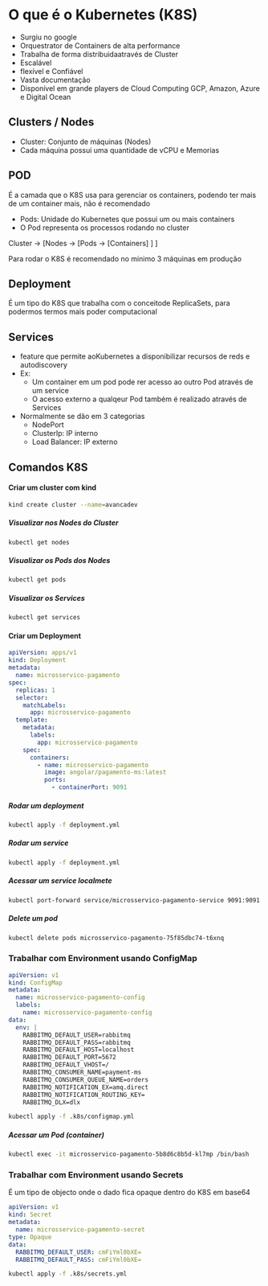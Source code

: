 # O que é o Kubernetes (K8S)
* Surgiu no google
* Orquestrator de Containers de alta performance
* Trabalha de forma distribuidaatravés de Cluster
* Escalável
* flexível e Confiável
* Vasta documentação
* Disponível em grande players de Cloud Computing GCP, Amazon, Azure e Digital Ocean

## Clusters / Nodes
* Cluster: Conjunto de máquinas (Nodes)
* Cada máquina possui uma quantidade de vCPU e Memorias

## POD
É a camada que o K8S usa para gerenciar os containers, podendo ter mais de um container mais, não é recomendado
* Pods: Unidade do Kubernetes que possui um ou mais containers
* O Pod representa os processos rodando no cluster

Cluster -> [Nodes -> [Pods -> [Containers] ] ]

Para rodar o K8S é recomendado no minimo 3 máquinas em produção

## Deployment
É um tipo do K8S que trabalha com o conceitode ReplicaSets, para podermos termos mais poder computacional

## Services
* feature que permite aoKubernetes a disponibilizar recursos de reds e autodiscovery
* Ex:
  * Um container em um pod pode rer acesso ao outro Pod através de um service
  * O acesso externo a qualqeur Pod também é realizado através de Services
* Normalmente se dão em 3 categorias
  * NodePort
  * ClusterIp: IP interno
  * Load Balancer: IP externo

## Comandos K8S
#### Criar um cluster com kind
```bash
kind create cluster --name=avancadev
```

##### Visualizar nos Nodes do Cluster
``` bash
kubectl get nodes
```

##### Visualizar os Pods dos Nodes
```bash
kubectl get pods
```

##### Visualizar os Services
```bash
kubectl get services
```

#### Criar um Deployment
```yaml
apiVersion: apps/v1
kind: Deployment
metadata:
  name: microsservico-pagamento
spec:
  replicas: 1
  selector:
    matchLabels:
      app: microsservico-pagamento
  template:
    metadata:
      labels:
        app: microsservico-pagamento
    spec:
      containers:
        - name: microsservico-pagamento
          image: angolar/pagamento-ms:latest
          ports:
            - containerPort: 9091
```

##### Rodar um deployment
```bash
kubectl apply -f deployment.yml
```

##### Rodar um service
```bash
kubectl apply -f deployment.yml
```

##### Acessar um service localmete
```bash
kubectl port-forward service/microsservico-pagamento-service 9091:9091
```

##### Delete um pod
```bash
kubectl delete pods microsservico-pagamento-75f85dbc74-t6xnq
```

### Trabalhar com Environment usando ConfigMap
```yml
apiVersion: v1
kind: ConfigMap
metadata:
  name: microsservico-pagamento-config
  labels:
    name: microsservico-pagamento-config
data:
  env: |
    RABBITMQ_DEFAULT_USER=rabbitmq
    RABBITMQ_DEFAULT_PASS=rabbitmq
    RABBITMQ_DEFAULT_HOST=localhost
    RABBITMQ_DEFAULT_PORT=5672
    RABBITMQ_DEFAULT_VHOST=/
    RABBITMQ_CONSUMER_NAME=payment-ms
    RABBITMQ_CONSUMER_QUEUE_NAME=orders
    RABBITMQ_NOTIFICATION_EX=amq.direct
    RABBITMQ_NOTIFICATION_ROUTING_KEY=
    RABBITMQ_DLX=dlx
```

```bash
kubectl apply -f .k8s/configmap.yml
```

##### Acessar um Pod (container)
```bash
kubectl exec -it microsservico-pagamento-5b8d6c8b5d-kl7mp /bin/bash
```

### Trabalhar com Environment usando Secrets
É um tipo de objecto onde o dado fica opaque dentro do K8S em base64
```yml
apiVersion: v1
kind: Secret
metadata:
  name: microsservico-pagamento-secret
type: Opaque
data:
  RABBITMQ_DEFAULT_USER: cmFiYml0bXE=
  RABBITMQ_DEFAULT_PASS: cmFiYml0bXE=
```

```bash
kubectl apply -f .k8s/secrets.yml
```